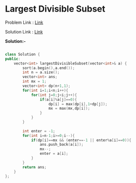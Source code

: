 # Largest Divisible Subset

Problem Link : [Link](https://leetcode.com/problems/largest-divisible-subset/description/)

Solution Link : [Link](https://leetcode.com/problems/largest-divisible-subset/submissions/871760607/)

**Solution:-**
```C++

class Solution {
public:
    vector<int> largestDivisibleSubset(vector<int>& a) {
        sort(a.begin(),a.end());
        int n = a.size();
        vector<int> ans;
        int mx = 1;
        vector<int> dp(n+1,1);
        for(int i=1;i<n;i++){
            for(int j=0;j<i;j++){
                if(a[i]%a[j]==0){
                    dp[i] = max(dp[i],1+dp[j]);
                    mx = max(mx,dp[i]);
                }
            }
        }
        
        int enter = -1;
        for(int i=n-1;i>=0;i--){
            if(dp[i]==mx && (enter==-1 || enter%a[i]==0)){
                ans.push_back(a[i]);
                mx--;
                enter = a[i];
            }
        }
        return ans;
    }
};

```
